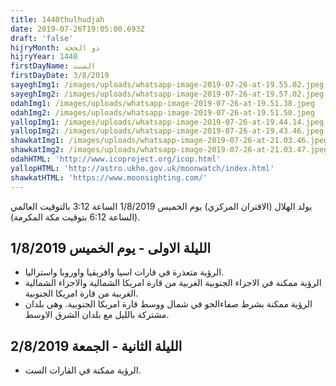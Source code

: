 ```yaml
---
title: 1440thulhudjah
date: 2019-07-26T19:05:00.693Z
draft: 'false'
hijryMonth: ذو الحجة
hijryYear: 1440
firstDayName: السبت
firstDayDate: 3/8/2019
sayeghImg1: /images/uploads/whatsapp-image-2019-07-26-at-19.55.02.jpeg
sayeghImg2: /images/uploads/whatsapp-image-2019-07-26-at-19.57.02.jpeg
odahImg1: /images/uploads/whatsapp-image-2019-07-26-at-19.51.38.jpeg
odahImg2: /images/uploads/whatsapp-image-2019-07-26-at-19.51.50.jpeg
yallopImg1: /images/uploads/whatsapp-image-2019-07-26-at-19.44.14.jpeg
yallopImg2: /images/uploads/whatsapp-image-2019-07-26-at-19.43.46.jpeg
shawkatImg1: /images/uploads/whatsapp-image-2019-07-26-at-21.03.46.jpeg
shawkatImg2: /images/uploads/whatsapp-image-2019-07-26-at-21.03.47.jpeg
odahHTML: 'http://www.icoproject.org/icop.html'
yallopHTML: 'http://astro.ukho.gov.uk/moonwatch/index.html'
shawkatHTML: 'https://www.moonsighting.com/'
---
```

يولد الهلال (الاقتران المركزي) يوم الخميس 1/8/2019 الساعة 3:12 بالتوقيت العالمي (الساعة 6:12 بتوقيت مكة المكرمة). 

## الليلة الاولى - يوم الخميس 1/8/2019
* الرؤية متعذرة في قارات اسيا وافريقيا واوروبا واستراليا.
* الرؤية ممكنة في الاجزاء الجنوبية الغربية من قارة امريكا الشمالية والاجزاء الشمالية الغربية من قارة امريكا الجنوبية.
* الرؤية ممكنة بشرط صفاءالجو في شمال ووسط قارة امريكا الجنوبية. وهي بلدان مشتركة بالليل مع بلدان الشرق الاوسط.

## الليلة الثانية - الجمعة 2/8/2019
* الرؤية ممكنة في القارات الست.
